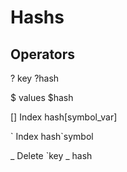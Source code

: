 
# Hashs

## Operators
? key ?hash

$ values $hash

[] Index hash[symbol_var]

\` Index hash\`symbol

_ Delete \`key _ hash
